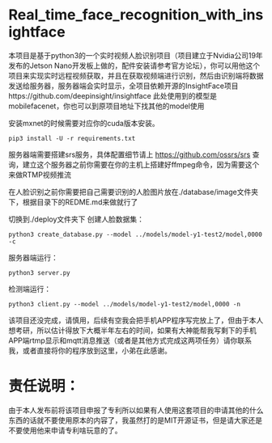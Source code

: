 # Real_time_face_recognition_with_insightface
本项目是基于python3的一个实时视频人脸识别项目（项目建立于Nvidia公司19年发布的Jetson Nano开发板上做的，配件安装请参考官方论坛），你可以用他这个项目来实现实时远程视频获取，并且在获取视频端进行识别，然后由识别端将数据发送给服务器，服务器端会实时显示，全项目依赖开源的InsightFace项目https://github.com/deepinsight/insightface  此处使用到的模型是mobilefacenet，你也可以到原项目地址下找其他的model使用


安装mxnet的时候需要对应你的cuda版本安装。

`pip3 install -U -r requirements.txt`

服务器端需要搭建srs服务，具体配置细节请上 https://github.com/ossrs/srs 查询，建立这个服务器之前你需要在你的主机上搭建好ffmpeg命令，因为需要这个来做RTMP视频推流


在人脸识别之前你需要把自己需要识别的人脸图片放在./database/image文件夹下，根据目录下的REDME.md来做就行了

切换到./deploy文件夹下
创建人脸数据集：

`python3 create_database.py --model ../models/model-y1-test2/model,0000 -c`

服务器端运行：

`python3 server.py`

检测端运行：

`python3 client.py --model ../models/model-y1-test2/model,0000 -n`

该项目还没完成，请慎用，后续有空我会把手机APP程序写完放上了，但由于本人想考研，所以估计得放下大概半年左右的时间，如果有大神能帮我写剩下的手机APP端rtmp显示和mqtt消息推送（或者是其他方式完成这两项任务）请你联系我，或者直接将你的程序放到这里，小弟在此感谢。

# 责任说明：

由于本人发布前将该项目申报了专利所以如果有人使用这套项目的申请其他的什么东西的话就不要使用原本的内容了，我虽然打的是MIT开源证书，但是请大家还是不要使用他来申请专利啥玩意的了。
